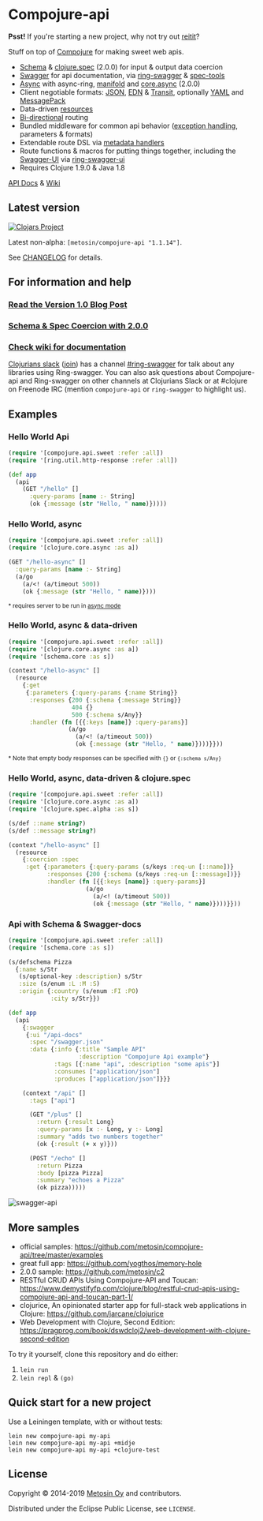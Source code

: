 # Compojure-api

**Psst!** If you're starting a new project, why not try out [reitit](https://github.com/metosin/reitit)?

Stuff on top of [Compojure](https://github.com/weavejester/compojure) for making sweet web apis.

- [Schema](https://github.com/Prismatic/schema) & [clojure.spec](https://clojure.org/about/spec) (2.0.0) for input & output data coercion
- [Swagger](http://swagger.io/) for api documentation, via [ring-swagger](https://github.com/metosin/ring-swagger) & [spec-tools](https://github.com/metosin/spec-tools)
- [Async](https://github.com/metosin/compojure-api/wiki/Async) with async-ring, [manifold](https://github.com/ztellman/manifold) and [core.async](https://github.com/clojure/core.async) (2.0.0)
- Client negotiable formats: [JSON](http://www.json.org/), [EDN](https://github.com/edn-format/edn) & [Transit](https://github.com/cognitect/transit-format), optionally [YAML](http://yaml.org/) and [MessagePack](http://msgpack.org/)
- Data-driven [resources](https://github.com/metosin/compojure-api/wiki/Resources-and-Liberator)
- [Bi-directional](https://github.com/metosin/compojure-api/wiki/Routing#bi-directional-routing) routing
- Bundled middleware for common api behavior ([exception handling](https://github.com/metosin/compojure-api/wiki/Exception-handling), parameters & formats)
- Extendable route DSL via [metadata handlers](https://github.com/metosin/compojure-api/wiki/Creating-your-own-metadata-handlers)
- Route functions & macros for putting things together, including the [Swagger-UI](https://github.com/wordnik/swagger-ui) via [ring-swagger-ui](https://github.com/metosin/ring-swagger-ui)
- Requires Clojure 1.9.0 & Java 1.8

[API Docs](http://metosin.github.io/compojure-api/doc/) & [Wiki](https://github.com/metosin/compojure-api/wiki)

## Latest version

[![Clojars Project](http://clojars.org/metosin/compojure-api/latest-version.svg)](http://clojars.org/metosin/compojure-api)

Latest non-alpha: `[metosin/compojure-api "1.1.14"]`.

See [CHANGELOG](https://github.com/metosin/compojure-api/blob/master/CHANGELOG.md) for details.

## For information and help

### [Read the Version 1.0 Blog Post](http://www.metosin.fi/blog/compojure-api-100/)

### [Schema & Spec Coercion with 2.0.0](https://github.com/metosin/compojure-api/wiki/Coercion)

### [Check wiki for documentation](https://github.com/metosin/compojure-api/wiki)

[Clojurians slack](https://clojurians.slack.com/) ([join](http://clojurians.net/)) has a channel [#ring-swagger](https://clojurians.slack.com/messages/ring-swagger/) for talk about any libraries using Ring-swagger. You can also ask questions about Compojure-api and Ring-swagger on other channels at Clojurians Slack or at #clojure on Freenode IRC (mention `compojure-api` or `ring-swagger` to highlight us).

## Examples

### Hello World Api

```clj
(require '[compojure.api.sweet :refer :all])
(require '[ring.util.http-response :refer :all])

(def app
  (api
    (GET "/hello" []
      :query-params [name :- String]
      (ok {:message (str "Hello, " name)}))))
```

### Hello World, async

```clj
(require '[compojure.api.sweet :refer :all])
(require '[clojure.core.async :as a])

(GET "/hello-async" []
  :query-params [name :- String]
  (a/go
    (a/<! (a/timeout 500))
    (ok {:message (str "Hello, " name)})))
```

<sub>* requires server to be run in [async mode](https://github.com/metosin/compojure-api/wiki/Async)</sub>

### Hello World, async & data-driven

```clj
(require '[compojure.api.sweet :refer :all])
(require '[clojure.core.async :as a])
(require '[schema.core :as s])

(context "/hello-async" []
  (resource
    {:get
     {:parameters {:query-params {:name String}}
      :responses {200 {:schema {:message String}}
                  404 {}
                  500 {:schema s/Any}}
      :handler (fn [{{:keys [name]} :query-params}]
                 (a/go
                   (a/<! (a/timeout 500))
                   (ok {:message (str "Hello, " name)})))}}))
```

<sub>* Note that empty body responses can be specified with `{}` or `{:schema s/Any}`

### Hello World, async, data-driven & clojure.spec

```clj
(require '[compojure.api.sweet :refer :all])
(require '[clojure.core.async :as a])
(require '[clojure.spec.alpha :as s])

(s/def ::name string?)
(s/def ::message string?)

(context "/hello-async" []
  (resource
    {:coercion :spec
     :get {:parameters {:query-params (s/keys :req-un [::name])}
           :responses {200 {:schema (s/keys :req-un [::message])}}
           :handler (fn [{{:keys [name]} :query-params}]
                      (a/go
                        (a/<! (a/timeout 500))
                        (ok {:message (str "Hello, " name)})))}}))
```

### Api with Schema & Swagger-docs

```clj
(require '[compojure.api.sweet :refer :all])
(require '[schema.core :as s])

(s/defschema Pizza
  {:name s/Str
   (s/optional-key :description) s/Str
   :size (s/enum :L :M :S)
   :origin {:country (s/enum :FI :PO)
            :city s/Str}})

(def app
  (api
    {:swagger
     {:ui "/api-docs"
      :spec "/swagger.json"
      :data {:info {:title "Sample API"
                    :description "Compojure Api example"}
             :tags [{:name "api", :description "some apis"}]
             :consumes ["application/json"]
             :produces ["application/json"]}}}

    (context "/api" []
      :tags ["api"]

      (GET "/plus" []
        :return {:result Long}
        :query-params [x :- Long, y :- Long]
        :summary "adds two numbers together"
        (ok {:result (+ x y)}))

      (POST "/echo" []
        :return Pizza
        :body [pizza Pizza]
        :summary "echoes a Pizza"
        (ok pizza)))))
```

![swagger-api](https://raw.githubusercontent.com/wiki/metosin/compojure-api/swagger-api.png)

## More samples

* official samples: https://github.com/metosin/compojure-api/tree/master/examples
* great full app: https://github.com/yogthos/memory-hole
* 2.0.0 sample: https://github.com/metosin/c2
* RESTful CRUD APIs Using Compojure-API and Toucan: https://www.demystifyfp.com/clojure/blog/restful-crud-apis-using-compojure-api-and-toucan-part-1/
* clojurice, An opinionated starter app for full-stack web applications in Clojure: https://github.com/jarcane/clojurice
* Web Development with Clojure, Second Edition: https://pragprog.com/book/dswdcloj2/web-development-with-clojure-second-edition

To try it yourself, clone this repository and do either:

1. `lein run`
2. `lein repl` & `(go)`

## Quick start for a new project

Use a Leiningen template, with or without tests:

```
lein new compojure-api my-api
lein new compojure-api my-api +midje
lein new compojure-api my-api +clojure-test
```

## License

Copyright © 2014-2019 [Metosin Oy](http://www.metosin.fi) and contributors.

Distributed under the Eclipse Public License, see `LICENSE`.
